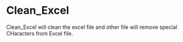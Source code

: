 # Clean_Excel

Clean_Excel will clean the excel file and 
other file will remove special CHaracters from Excel file.
